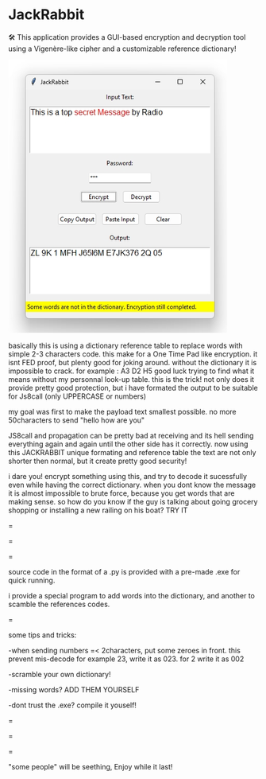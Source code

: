 # JackRabbit

🛠️ This application provides a GUI-based encryption and decryption tool using a Vigenère-like cipher and a customizable reference dictionary!

![image alt](https://github.com/HFenjoyer/JackRabbit/blob/main/example.jpg?raw=true)

basically this is using a dictionary reference table to replace words with simple 2-3 characters code. 
this make for a One Time Pad like encryption. it isnt FED proof, but plenty good for joking around.
without the dictionary it is impossible to crack. for example : A3 D2 H5
good luck trying to find what it means without my personnal look-up table.
this is the trick! not only does it provide pretty good protection, but i have formated the output to be suitable for Js8call (only UPPERCASE or numbers) 

my goal was first to make the payload text smallest possible.
no more 50characters to send "hello how are you"

JS8call and propagation can be pretty bad at receiving and its hell sending everything again and again until the other side has it correctly. now using this JACKRABBIT unique formating and reference table the text are not only shorter then normal, but it create pretty good security!



i dare you! encrypt something using this, and try to decode it sucessfully even while having the correct dictionary. when you dont know the message it is almost impossible to brute force, because you get words that are making sense. so how do you know if the guy is talking about going grocery shopping or installing a new railing on his boat? TRY IT


=

=

=

source code in the format of a .py is provided with a pre-made .exe for quick running.

i provide a special program to add words into the dictionary, and another to scamble the references codes.

=

some tips and tricks:

-when sending numbers =< 2characters, put some zeroes in front. this prevent mis-decode 
for example 23, write it as 023. for 2 write it as 002

-scramble your own dictionary!

-missing words? ADD THEM YOURSELF

-dont trust the .exe? compile it youself!

=

=

=

"some people" will be seething, Enjoy while it last!
